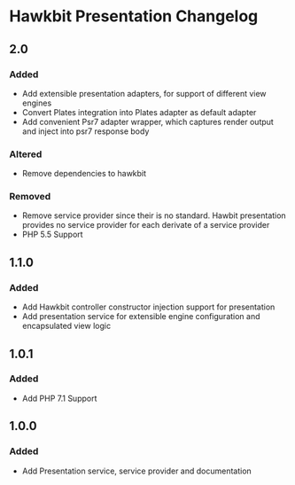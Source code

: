 # Hawkbit Presentation Changelog

## 2.0

### Added

 - Add extensible presentation adapters, for support of different view engines
 - Convert Plates integration into Plates adapter as default adapter
 - Add convenient Psr7 adapter wrapper, which captures render output and inject into psr7 response body

### Altered

 - Remove dependencies to hawkbit
 
### Removed

 - Remove service provider since their is no standard. Hawbit presentation provides no service provider for each derivate of a service provider
 - PHP 5.5 Support
 
## 1.1.0

### Added

 - Add Hawkbit controller constructor injection support for presentation
 - Add presentation service for extensible engine configuration and encapsulated view logic

## 1.0.1

### Added

 - Add PHP 7.1 Support

## 1.0.0

### Added

 - Add Presentation service, service provider and documentation
 